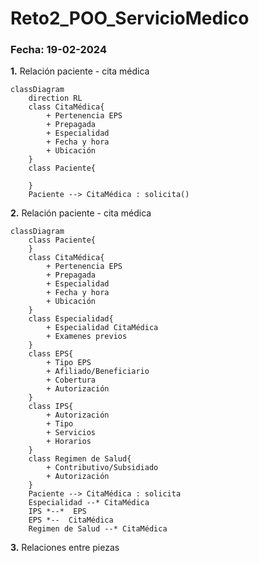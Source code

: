 # Reto2_POO_ServicioMedico

 ### **Fecha:** 19-02-2024

**1.** Relación paciente - cita médica

```mermaid
classDiagram
    direction RL
    class CitaMédica{
        + Pertenencia EPS
        + Prepagada
        + Especialidad
        + Fecha y hora
        + Ubicación
    }
    class Paciente{
        
    }
    Paciente --> CitaMédica : solicita()
```

**2.** Relación paciente - cita médica

```mermaid
classDiagram
    class Paciente{    
    }
    class CitaMédica{
        + Pertenencia EPS
        + Prepagada
        + Especialidad
        + Fecha y hora
        + Ubicación
    }
    class Especialidad{
        + Especialidad CitaMédica
        + Examenes previos
    }
    class EPS{
        + Tipo EPS
        + Afiliado/Beneficiario
        + Cobertura
        + Autorización
    }
    class IPS{
        + Autorización
        + Tipo
        + Servicios
        + Horarios
    }
    class Regimen de Salud{
        + Contributivo/Subsidiado
        + Autorización
    }
    Paciente --> CitaMédica : solicita
    Especialidad --* CitaMédica 
    IPS *--*  EPS 
    EPS *--  CitaMédica 
    Regimen de Salud --* CitaMédica 
```

**3.** Relaciones entre piezas

```mermaid

```
